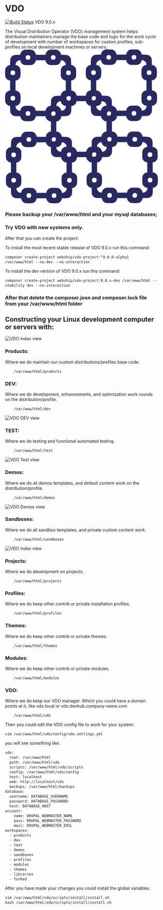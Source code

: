 # VDO
[![Build Status](https://travis-ci.org/webship/vdo.svg?branch=9.0.x)](https://travis-ci.org/webship/vdo) VDO 9.0.x

The Visual Distribution Operator (VDO) management system helps distribution
 maintainers manage the base code and logic for the
 work cycle of development with number of workspaces for custom profiles,
 sub-profiles on local development machines or servers.
[![VDO](https://raw.githubusercontent.com/webship/vdo/9.0.x/images/logo.svg)](https://www.drupal.org/project/vdo)


### Please backup your /var/www/html and your mysql databases;
### Try VDO with new systems only.

After that you can create the project:

To install the most recent stable release of VDO 9.0.x run this command:
```
composer create-project webship/vdo-project:^9.0.0-alpha1 /var/www/html --no-dev --no-interaction
```

To install the dev version of VDO 9.0.x run this command:
```
composer create-project webship/vdo-project:9.0.x-dev /var/www/html --stability dev --no-interaction
```

### After that delete the composer.josn and composer.lock file from your /var/www/html folder

## Constructing your Linux development computer or servers with:

![VDO index view](https://www.drupal.org/files/issues/2020-11-22/VDO-index-view_0.png)


### Products:

Where we do maintain our custom distributions/profiles base code.

```
    /var/www/html/products
```

### DEV:

Where we do development, enhancements, and optimization work rounds
 on the distribution/profile.

```
    /var/www/html/dev
```
![VDO DEV view](https://www.drupal.org/files/issues/2020-11-22/VDO-Development-index-view_0.png)

### TEST:

Where we do testing and functional automated testing.

```
    /var/www/html/test
```
![VDO Test view](https://www.drupal.org/files/issues/2020-11-22/VDO-Test-index-view.png)

### Demos:

Where we do all demos templates, and default content work on
 the distribution/profile.
```
    /var/www/html/demos
```
![VDO Demos view](https://www.drupal.org/files/issues/2020-11-22/VDO-Demos-index-view_0.png)

### Sandboxes:

Where we do all sandbox templates, and private custom content work.

```
    /var/www/html/sandboxes
```
![VDO index view](https://www.drupal.org/files/issues/2020-11-22/VDO-Sandboxes-index-view_0.png)

### Projects:

Where we do development on projects.

```
    /var/www/html/projects
```

### Profiles:

Where we do keep other contrib or private installation profiles.
```
    /var/www/html/profiles
```

### Themes:

Where we do keep other contrib or private themes.
```
    /var/www/html/themes
```

### Modules:

Where we do keep other contrib or private modules.
```
    /var/www/html/modules
```

### VDO:

Where we do keep our VDO manager.
Which you could have a domain points at it, like vdo.local
 or vdo.devhub.company-name.com

```
    /var/www/html/vdo
```

Then you could edit the VDO config file to work for your system:
```
vim /var/www/html/vdo/config/vdo.settings.yml
```

you will see something like:
```
vdo:
  root: /var/www/html
  path: /var/www/html/vdo
  scripts: /var/www/html/vdo/scripts
  config: /var/www/html/vdo/config
  host: localhost
  web: http://localhost/vdo
  backups: /var/www/html/backups
database:
  username: DATABASE_USERNAME
  password: DATABASE_PASSWORD
  host: DATABASE_HOST
account:
    name: DRUPAL_WEBMASTER_NAME
    pass: DRUPAL_WEBMASTER_PASSWORD
    mail: DRUPAL_WEBMASTER_EMIL
workspaces:
  - products
  - dev
  - test
  - demos
  - sandboxes
  - profiles
  - modules
  - themes
  - libraries
  - forked
```


After you have made your changes you could install the global variables.

```
vim /var/www/html/vdo/scripts/install/install.sh
bash /var/www/html/vdo/scripts/install/install.sh
```
